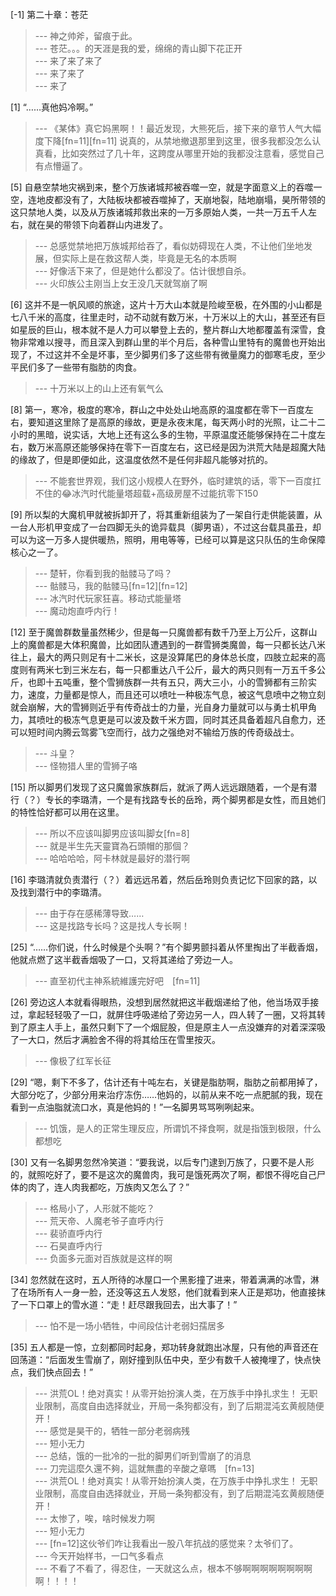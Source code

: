 
[-1] 第二十章：苍茫
>--- 神之帅斧，留痕于此。<br>
>--- 苍茫。。。的天涯是我的爱，绵绵的青山脚下花正开<br>
>--- 来了来了来了<br>
>--- 来了来了<br>
>--- 来了<br>

[1] “……真他妈冷啊。”
>--- 《某体》真它妈黑啊！！最近发现，大熊死后，接下来的章节人气大幅度下降[fn=11][fn=11]
说真的，从禁地撤退那里到这里，很多我都没怎么认真看，比如突然过了几十年，这跨度从哪里开始的我都没注意看，感觉自己有点懵逼了。<br>

[5] 自悬空禁地灾祸到来，整个万族诸城邦被吞噬一空，就是字面意义上的吞噬一空，连地皮都没有了，大陆板块都被吞噬掉了，天崩地裂，陆地崩塌，昊所带领的这只禁地人类，以及从万族诸城邦救出来的一万多原始人类，一共一万五千人左右，就在昊的带领下向着群山内进发了。
>--- 总感觉禁地把万族城邦给吞了，看似妨碍现在人类，不让他们坐地发展，但实际上是在救这帮人类，毕竟是无名的本质啊<br>
>--- 好像活下来了，但是她什么都没了。估计很想自杀。<br>
>--- 火印族公主刚当上女王没几天就驾崩了啊<br>

[6] 这并不是一帆风顺的旅途，这片十万大山本就是险峻至极，在外围的小山都是七八千米的高度，往里走时，动不动就有数万米，十万米以上的大山，甚至还有巨如星辰的巨山，根本就不是人力可以攀登上去的，整片群山大地都覆盖有深雪，食物非常难以搜寻，而且深入到群山里的半个月后，各种雪山里特有的魔兽也开始出现了，不过这并不全是坏事，至少脚男们多了这些带有微量魔力的御寒毛皮，至少平民们多了一些带有脂肪的肉食。
>--- 十万米以上的山上还有氧气么<br>

[8] 第一，寒冷，极度的寒冷，群山之中处处山地高原的温度都在零下一百度左右，要知道这里除了是高原的缘故，更是永夜末尾，每天两小时的光照，让二十二小时的黑暗，说实话，大地上还有这么多的生物，平原温度还能够保持在二十度左右，数万米高原还能够保持在零下一百度左右，这已经是因为洪荒大陆是超魔大陆的缘故了，但是即便如此，这温度依然不是任何非超凡能够对抗的。
>--- 不能套世界观，我们这小规模人在野外，临时建筑的话，零下一百度扛不住的😂冰汽时代能量塔超载+高级房屋不过能抗零下150<br>

[9] 所以梨的大魔机甲就被拆卸开了，将其重新组装为了一架自行走供能装置，从一台人形机甲变成了一台四脚无头的诡异载具（脚男语），不过这台载具虽丑，却可以为这一万多人提供暖热，照明，用电等等，已经可以算是这只队伍的生命保障核心之一了。
>--- 楚轩，你看到我的骷髅马了吗？<br>
>--- 骷髅马，我的骷髅马[fn=12][fn=12]<br>
>--- 冰汽时代玩家狂喜。移动式能量塔<br>
>--- 魔动炮直呼内行！<br>

[12] 至于魔兽群数量虽然稀少，但是每一只魔兽都有数千乃至上万公斤，这群山上的魔兽都是大体积魔兽，比如团队遭遇到的一群雪狮类魔兽，每一只都长达八米往上，最大的两只则足有十二米长，这是没算尾巴的身体总长度，四肢立起来的高度则有两米七到三米左右，每一只都重达八千公斤，最大的两只则有一万五千多公斤，也即十五吨重，整个雪狮族群一共有五只，两大三小，小的雪狮都有三阶实力，速度，力量都是惊人，而且还可以喷吐一种极冻气息，被这气息喷中之物立刻就会崩解，大的雪狮则近乎有传奇战士的力量，光自身力量就可以与勇士机甲角力，其喷吐的极冻气息更是可以波及数千米方圆，同时其还具备着超凡自愈力，还可以短时间内腾云驾雾飞空而行，战力之强绝对不输给万族的传奇级战士。
>--- 斗皇？<br>
>--- 怪物猎人里的雪狮子咯<br>

[15] 所以脚男们发现了这只魔兽家族群后，就派了两人远远跟随着，一个是有潜行（？）专长的李璐清，一个是有找路专长的岳玲，两个脚男都是女性，而且她们的特性恰好都可以用在这里。
>--- 所以不应该叫脚男应该叫脚女[fn=8]<br>
>--- 就是半生先天靈寶為石頭帽的那個？<br>
>--- 哈哈哈哈，阿卡林就是最好的潜行啊<br>

[16] 李璐清就负责潜行（？）着远远吊着，然后岳玲则负责记忆下回家的路，以及找到潜行中的李璐清。
>--- 由于存在感稀薄导致……<br>
>--- 这是找路专长吗？这是找人专长啊！<br>

[25] “……你们说，什么时候是个头啊？”有个脚男颤抖着从怀里掏出了半截香烟，他就点燃了这半截香烟吸了一口，又将其递给了旁边一人。
>--- 直至初代主神系統維護完好吧　[fn=11]<br>

[26] 旁边这人本就看得眼热，没想到居然就把这半截烟递给了他，他当场双手接过，拿起轻轻吸了一口，就屏住呼吸递给了旁边另一人，四人转了一圈，又将其转到了原主人手上，虽然只剩下了一个烟屁股，但是原主人一点没嫌弃的对着深深吸了一大口，然后才满脸舍不得的将其给压在雪里按灭。
>--- 像极了红军长征<br>

[29] “嗯，剩下不多了，估计还有十吨左右，关键是脂肪啊，脂肪之前都用掉了，大部分吃了，少部分用来治疗冻伤……他妈的，以前从来不吃一点肥腻的我，现在看到一点油脂就流口水，真是他妈的！”一名脚男骂骂咧咧起来。
>--- 饥饿，是人的正常生理反应，所谓饥不择食啊，就是指饿到极限，什么都想吃<br>

[30] 又有一名脚男忽然冷笑道：“要我说，以后专门逮到万族了，只要不是人形的，就照吃好了，要不是这次的魔兽肉，我可是饿死两次了啊，都恨不得吃自己尸体的肉了，连人肉我都吃，万族肉又怎么了？”
>--- 格局小了，人形就不能吃？<br>
>--- 荒天帝、人魔老爷子直呼内行<br>
>--- 裴骄直呼内行<br>
>--- 石昊直呼内行<br>
>--- 负面多元面对百族就是这样的啊<br>

[34] 忽然就在这时，五人所待的冰屋口一个黑影撞了进来，带着满满的冰雪，淋了在场所有人一身一脸，还没等这五人发怒，他们就看到来人正是郑功，他直接抹了一下口罩上的雪水道：“走！赶尽跟我回去，出大事了！”
>--- 怕不是一场小牺牲，中间段估计老弱妇孺居多<br>

[35] 五人都是一惊，立刻都同时起身，郑功转身就跑出冰屋，只有他的声音还在回荡道：“后面发生雪崩了，刚好撞到队伍中央，至少有数千人被掩埋了，快点快点，我们快点回去！”
>--- 洪荒OL！绝对真实！从零开始扮演人类，在万族手中挣扎求生！
无职业限制，高度自由选择就业，开局一条狗都没有，到了后期混沌玄黄舰随便开！<br>
>--- 感觉是昊干的，牺牲一部分老弱病残<br>
>--- 短小无力<br>
>--- 总结，饿的一批冷的一批的脚男们听到雪崩了的消息<br>
>--- 刀完這麼久還不夠，這就無盡的辛酸之章嗎　[fn=13]<br>
>--- 洪荒OL！绝对真实！从零开始扮演人类，在万族手中挣扎求生！
无职业限制，高度自由选择就业，开局一条狗都没有，到了后期混沌玄黄舰随便开！<br>
>--- 太惨了，唉，啥时候发力啊<br>
>--- 短小无力<br>
>--- [fn=12]这伙爷们咋让我看出一股八年抗战的感觉来？太爷们了。<br>
>--- 今天开始样书，一口气多看点<br>
>--- 不看了不看了，得忍住，一天就这么点，根本不够啊啊啊啊啊啊啊啊啊！！！！<br>
